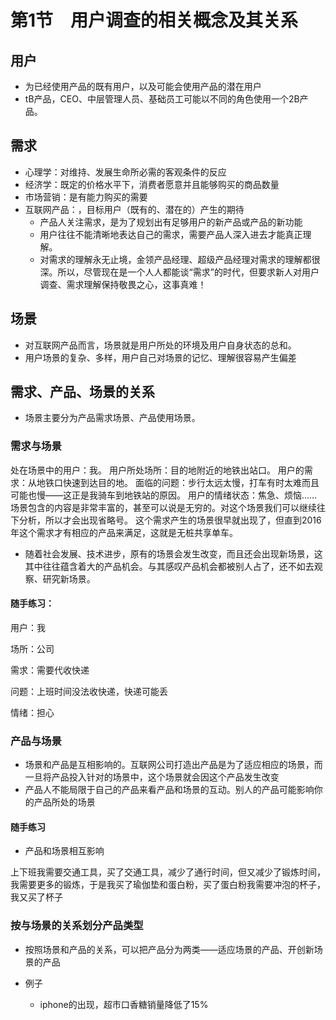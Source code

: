# 第1节　用户调查的相关概念及其关系

## 用户

* 为已经使用产品的既有用户，以及可能会使用产品的潜在用户
* tB产品，CEO、中层管理人员、基础员工可能以不同的角色使用一个2B产品。

## 需求

* 心理学：对维持、发展生命所必需的客观条件的反应
* 经济学：既定的价格水平下，消费者愿意并且能够购买的商品数量
* 市场营销：是有能力购买的需要
* 互联网产品：，目标用户（既有的、潜在的）产生的期待
  * 产品人关注需求，是为了规划出有足够用户的新产品或产品的新功能
  * 用户往往不能清晰地表达自己的需求，需要产品人深入进去才能真正理解。
  * 对需求的理解永无止境，金领产品经理、超级产品经理对需求的理解都很深。所以，尽管现在是一个人人都能谈“需求”的时代，但要求新人对用户调查、需求理解保持敬畏之心，这事真难！

## 场景

* 对互联网产品而言，场景就是用户所处的环境及用户自身状态的总和。
* 用户场景的复杂、多样，用户自己对场景的记忆、理解很容易产生偏差

## 需求、产品、场景的关系

* 场景主要分为产品需求场景、产品使用场景。

### 需求与场景

处在场景中的用户：我。
用户所处场所：目的地附近的地铁出站口。
用户的需求：从地铁口快速到达目的地。
面临的问题：步行太远太慢，打车有时太难而且可能也慢——这正是我骑车到地铁站的原因。
用户的情绪状态：焦急、烦恼……
场景包含的内容是非常丰富的，甚至可以说是无穷的。对这个场景我们可以继续往下分析，所以才会出现省略号。
这个需求产生的场景很早就出现了，但直到2016年这个需求才有相应的产品来满足，这就是无桩共享单车。

* 随着社会发展、技术进步，原有的场景会发生改变，而且还会出现新场景，这其中往往蕴含着大的产品机会。与其感叹产品机会都被别人占了，还不如去观察、研究新场景。

#### 随手练习：

用户：我

场所：公司 

需求：需要代收快递

问题：上班时间没法收快递，快递可能丢

情绪：担心

### 产品与场景

* 场景和产品是互相影响的。互联网公司打造出产品是为了适应相应的场景，而一旦将产品投入针对的场景中，这个场景就会因这个产品发生改变
* 产品人不能局限于自己的产品来看产品和场景的互动。别人的产品可能影响你的产品所处的场景

#### 随手练习

* 产品和场景相互影响

上下班我需要交通工具，买了交通工具，减少了通行时间，但又减少了锻炼时间，我需要更多的锻炼，于是我买了瑜伽垫和蛋白粉，买了蛋白粉我需要冲泡的杯子，我又买了杯子

### 按与场景的关系划分产品类型

* 按照场景和产品的关系，可以把产品分为两类——适应场景的产品、开创新场景的产品

* 例子
  * iphone的出现，超市口香糖销量降低了15%

